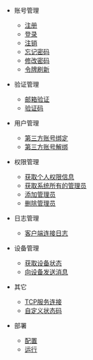 <!-- 侧边栏 -->

* 账号管理

    * [注册](/api/account/register)
    * [登录](/api/account/login)
    * [注销](/api/account/logout)
    * [忘记密码](/api/account/reset_pwd)
    * [修改密码](/api/account/change_pwd)
    * [令牌刷新](/api/account/token)

* 验证管理

    * [邮箱验证](/api/verify/email)
    * [验证码](/api/verify/captcha)

* 用户管理

    * [第三方账号绑定](/api/user/oauth/bind)
    * [第三方账号解绑](/api/user/oauth/untie)

* 权限管理

    * [获取个人权限信息](/api/permission/info)
    * [获取系统所有的管理员](/api/permission/query)
    * [添加管理员](/api/permission/add)
    * [删除管理员](/api/permission/delete)

* 日志管理
    
    * [客户端连接日志](/api/logger/device)
    <!-- * [Bug](/api/logger/bug) -->

* 设备管理
    * [获取设备状态](/api/device/status)
    * [向设备发送消息](/api/device/cmd)

* 其它

    * [TCP服务连接](/api/other/server)
    * [自定义状态码](/api/other/code)

* 部署
 
    * [配置](/api/deploy/config)
    * [运行](/api/deploy/run)
